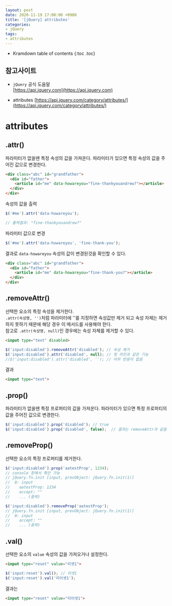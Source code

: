 ```yaml
---
layout: post
date: 2020-11-19 17:00:00 +0900
title: '[jQuery] attributes'
categories:
- jQuery
tags:
- attributes
---
```


* Kramdown table of contents
{:toc .toc}

## 참고사이트
- `jQuery` 공식 도움말  
[https://api.jquery.com](https://api.jquery.com)

- attributes
[https://api.jquery.com/category/attributes/](https://api.jquery.com/category/attributes/)

# attributes  

## .attr()  

파라미터가 없을땐 특정 속성의 값을 가져온다. 파라미터가 있으면 특정 속성의 값을 주어진 값으로 변경한다.  

```html
<div class="abc" id="grandfather">
  <div id="father">
    <article id="me" data-howareyou="fine-thankyouandrew?"></article>
  </div>
</div>
```

속성의 값을 출력  

```js
$('#me').attr('data-howareyou');

// 출력결과: "fine-thankyouandrew?"
```

파라미터 값으로 변경  

```js
$('#me').attr('data-howareyou', 'fine-thank-you');  
```

결과로 `data-howareyou` 속성의 값이 변경된것을 확인할 수 있다.

```html
<div class="abc" id="grandfather">
  <div id="father">
    <article id="me" data-howareyou="fine-thank-you?"></article>
  </div>
</div>
```

## .removeAttr()  

선택한 요소의 특정 속성을 제거한다.  
`.attr(속성명, '')`처럼 파라미터에 ''를 지정하면 속성값만 제거 되고 속성 자체는 제거하지 못하기 때문에 해당 경우 이 메서드를 사용해야 한다.  
참고로 `.attr(속성명, null)`인 경우에는 속성 자체를 제거할 수 있다.

```html
<input type="text" disabled>
```

```js
$('input:disabled').removeAttr('disabled'); // 속성 제거
$('input:disabled').attr('disabled', null); // 윗 라인과 같은 기능
//$('input:disabled').attr('disabled', ''); // 아무 반응이 없음
```

결과

```html
<input type="text">
```

## .prop()  

파라미터가 없을땐 특정 프로퍼티의 값을 가져온다. 파라미터가 있으면 특정 프로퍼티의 값을 주어진 값으로 변경한다.  

```js
$('input:disabled').prop('disabled'); // true  
$('input:disabled').prop('disabled', false);  // 결과는 removeAttr과 같음, 참고로 disabled는 속성이나 프로퍼티임.
```

## .removeProp()  

선택한 요소의 특정 프로퍼티를 제거한다.  

```js
$('input:disabled').prop('aatestProp', 1234);
// console 창에서 확인 가능
// jQuery.fn.init [input, prevObject: jQuery.fn.init(1)]
//  0: input
//    aatestProp: 1234
//    accept: ""
//    ... (중략)

$('input:disabled').removeProp('aatestProp');
// jQuery.fn.init [input, prevObject: jQuery.fn.init(1)]
//  0: input
//    accept: ""
//    ... (중략)
```


## .val()  

선택한 요소의 `value` 속성의 값을 가져오거나 설정한다.  

```html
<input type="reset" value="리셋1">
```

```js
$('input:reset').val(); // 리셋1  
$('input:reset').val('리이셋1');
```

결과는  

```html
<input type="reset" value="리이셋1">
```
